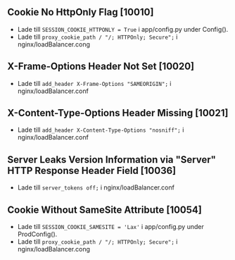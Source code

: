 ## Cookie No HttpOnly Flag [10010]

* Lade till `SESSION_COOKIE_HTTPONLY = True` i app/config.py under Config().
* Lade till `proxy_cookie_path / "/; HTTPOnly; Secure";` i nginx/loadBalancer.cong


## X-Frame-Options Header Not Set [10020]

* Lade till `add_header X-Frame-Options "SAMEORIGIN";` i nginx/loadBalancer.conf


## X-Content-Type-Options Header Missing [10021]

* Lade till `add_header X-Content-Type-Options "nosniff";` i nginx/loadBalancer.conf


## Server Leaks Version Information via "Server" HTTP Response Header Field [10036]

* Lade till `server_tokens off;` i nginx/loadBalancer.conf


## Cookie Without SameSite Attribute [10054]

* Lade till `SESSION_COOKIE_SAMESITE = 'Lax'` i app/config.py under ProdConfig().
* Lade till `proxy_cookie_path / "/; HTTPOnly; Secure";` i nginx/loadBalancer.cong